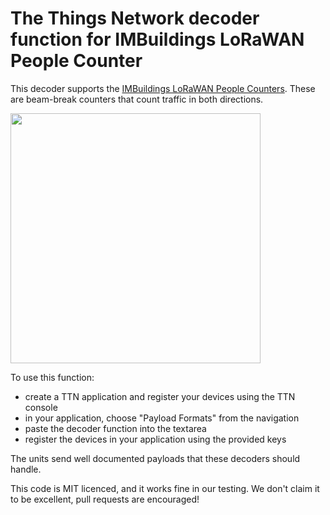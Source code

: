 # The Things Network decoder function for IMBuildings LoRaWAN People Counter

This decoder supports the [IMBuildings LoRaWAN People Counters](https://connectedthings.store/gb/imbuildings-lorawan-people-counter-eu868.html). These are beam-break counters that count traffic in both directions.

<img src="https://connectedthings.store/316-large_default/imbuildings-lorawan-people-counter-eu868.jpg" width="400">

To use this function:
* create a TTN application and register your devices using the TTN console
* in your application, choose "Payload Formats" from the navigation
* paste the decoder function into the textarea
* register the devices in your application using the provided keys

The units send well documented payloads that these decoders should handle.

This code is MIT licenced, and it works fine in our testing. We don't claim it to be excellent, pull requests are encouraged!
